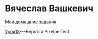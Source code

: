 # Вячеслав Вашкевич
Мои домашние задания



[Урок13](https://vvvashkevich.github.io/Lesson_13/index.html "Верстка Pixelperfect")---Верстка Pixelperfect
